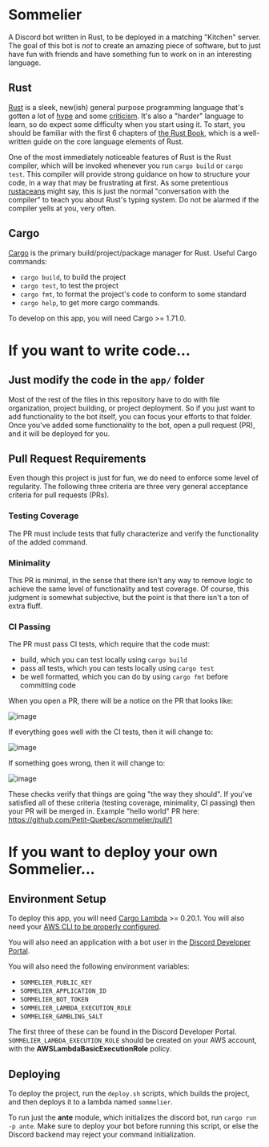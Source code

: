 # Sommelier
A Discord bot written in Rust, to be deployed in a matching "Kitchen" server. The goal of this bot is _not_ to create an amazing piece of software, but to just have fun with friends and have something fun to work on in an interesting language. 

## Rust
[Rust](https://www.rust-lang.org/) is a sleek, new(ish) general purpose programming language that's gotten a lot of [hype](https://dev.to/somedood/rust-reviewed-is-the-hype-justified-1pa1) and some [criticism](https://www.reddit.com/r/rustjerk/). It's also a "harder" language to learn, so do expect some difficulty when you start using it. To start, you should be familiar with the first 6 chapters of [the Rust Book](https://doc.rust-lang.org/book/), which is a well-written guide on the core language elements of Rust.

One of the most immediately noticeable features of Rust is the Rust compiler, which will be invoked whenever you run `cargo build` or `cargo test`. This compiler will provide strong guidance on how to structure your code, in a way that may be frustrating at first. As some pretentious [rustaceans](https://rustaceans.org/) might say, this is just the normal "conversation with the compiler" to teach you about Rust's typing system. Do not be alarmed if the compiler yells at you, very often. 

## Cargo
[Cargo](https://doc.rust-lang.org/cargo/getting-started/installation.html) is the primary build/project/package manager for Rust. Useful Cargo commands:
- `cargo build`, to build the project
- `cargo test`, to test the project
- `cargo fmt`, to format the project's code to conform to some standard
- `cargo help`, to get more cargo commands.

To develop on this app, you will need Cargo >= 1.71.0.

# If you want to write code...

## Just modify the code in the `app/` folder
Most of the rest of the files in this repository have to do with file organization, project building, or project deployment. So if you just want to add functionality to the bot itself, you can focus your efforts to that folder. Once you've added some functionality to the bot, open a pull request (PR), and it will be deployed for you. 

## Pull Request Requirements
Even though this project is just for fun, we do need to enforce some level of regularity. The following three criteria are three very general acceptance criteria for pull requests (PRs).

### Testing Coverage
The PR must include tests that fully characterize and verify the functionality of the added command. 

### Minimality
This PR is minimal, in the sense that there isn't any way to remove logic to achieve the same level of functionality and test coverage. Of course, this judgment is somewhat subjective, but the point is that there isn't a ton of extra fluff.

### CI Passing
The PR must pass CI tests, which require that the code must:

- build, which you can test locally using `cargo build`
- pass all tests, which you can tests locally using `cargo test`
- be well formatted, which you can do by using `cargo fmt` before committing code

When you open a PR, there will be a notice on the PR that looks like:

![image](https://github.com/Petit-Quebec/sommelier/assets/36433367/ffbe403b-3c5d-4736-890e-daf9f9c93d42)

If everything goes well with the CI tests, then it will change to:

![image](https://github.com/Petit-Quebec/sommelier/assets/36433367/3c70a725-4ae0-4939-b8ee-021157bafcbe)

If something goes wrong, then it will change to:

![image](https://github.com/Petit-Quebec/sommelier/assets/36433367/1cfbe566-cc92-429f-bd06-37d3956368ec)

These checks verify that things are going "the way they should". If you've satisfied all of these criteria (testing coverage, minimality, CI passing) then your PR will be merged in. Example "hello world" PR here: https://github.com/Petit-Quebec/sommelier/pull/1

# If you want to deploy your own Sommelier...

## Environment Setup

To deploy this app, you will need [Cargo Lambda](https://www.cargo-lambda.info/) >= 0.20.1. You will also need your [AWS CLI to be properly configured](https://docs.aws.amazon.com/cli/latest/userguide/cli-chap-configure.html). 

You will also need an application with a bot user in the [Discord Developer Portal](https://discord.com/developers/applications). 

You will also need the following environment variables: 
- `SOMMELIER_PUBLIC_KEY`
- `SOMMELIER_APPLICATION_ID`
- `SOMMELIER_BOT_TOKEN`
- `SOMMELIER_LAMBDA_EXECUTION_ROLE`
- `SOMMELIER_GAMBLING_SALT`

The first three of these can be found in the Discord Developer Portal. `SOMMELIER_LAMBDA_EXECUTION_ROLE` should be created on your AWS account, with the **AWSLambdaBasicExecutionRole** policy. 

## Deploying
To deploy the project, run the `deploy.sh` scripts, which builds the project, and then deploys it to a lambda named `sommelier`. 

To run just the **ante** module, which initializes the discord bot, run `cargo run -p ante`. Make sure to deploy your bot before running this script, or else the Discord backend may reject your command initialization.
